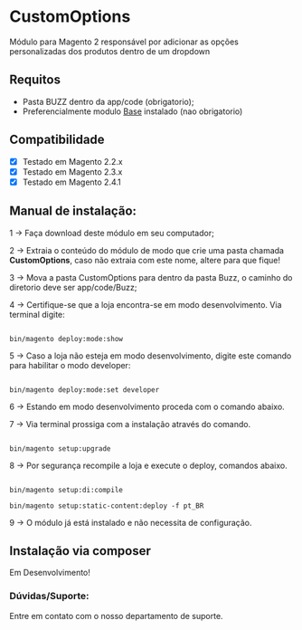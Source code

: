# CustomOptions
Módulo para Magento 2 responsável por adicionar as opções personalizadas dos produtos dentro de um dropdown 

## Requitos 

* Pasta BUZZ dentro da app/code (obrigatorio);
* Preferencialmente modulo <a href="https://github.com/Buzz-Dev-Web/Base">Base</a> instalado (nao obrigatorio)

## Compatibilidade

- [x] Testado em Magento 2.2.x
- [x] Testado em Magento 2.3.x
- [x] Testado em Magento 2.4.1

## Manual de instalação:

1 -> Faça download deste módulo em seu computador;

2 -> Extraia o conteúdo do módulo de modo que crie uma pasta chamada **CustomOptions**, caso não extraia com este nome, altere para que fique!

3 -> Mova a pasta CustomOptions para dentro da pasta Buzz, o caminho do diretorio deve ser app/code/Buzz;

4 -> Certifique-se que a loja encontra-se em modo desenvolvimento. Via terminal digite:

```

bin/magento deploy:mode:show

```

5 -> Caso a loja não esteja em modo desenvolvimento, digite este comando para habilitar o modo developer:

```

bin/magento deploy:mode:set developer

```

6 -> Estando em modo desenvolvimento proceda com o comando abaixo.

7 -> Via terminal prossiga com a instalação através do comando.

```

bin/magento setup:upgrade

```

8 -> Por segurança recompile a loja e execute o deploy, comandos abaixo.

```

bin/magento setup:di:compile

bin/magento setup:static-content:deploy -f pt_BR

```

9 -> O módulo já está instalado e não necessita de configuração.

## Instalação via composer

Em Desenvolvimento!

### Dúvidas/Suporte:
Entre em contato com o nosso departamento de suporte.